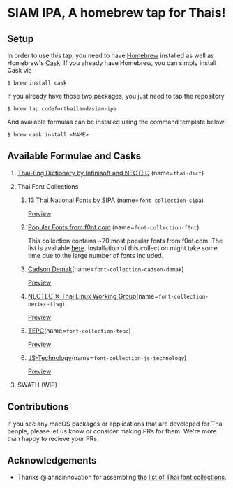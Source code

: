 # SIAM IPA, A homebrew tap for Thais!

## Setup
In order to use this tap, you need to have [Homebrew][1] installed as well as Homebrew's [Cask][2]. If you already have Homebrew, you can simply install Cask via 
```
$ brew install cask
```

If you already have those two packages, you just need to tap the repository
```
$ brew tap codeforthailand/siam-ipa
```

And available formulas can be installed using the command template below:
```
$ brew cask install <NAME>
```

## Available Formulae and Casks
1. [Thai-Eng Dictionary by Infinisoft and NECTEC][thai-dict] (name=`thai-dict`)
2. Thai Font Collections

   1. [13 Thai National Fonts by SIPA][sipa-font] (name=`font-collection-sipa`)

        [Preview](https://github.com/lannainnovation/thai-font-collection/tree/master/downloadable-free-thai-fonts#dip-sipa)

   2. [Popular Fonts from f0nt.com][f0nt] (name=`font-collection-f0nt`)

        This collection contains ~20 most popular fonts from f0nt.com. The list is available [here](https://docs.google.com/spreadsheets/d/1RWFD0wnx_m7IqUQ3KFfTtztXdsG3q0Fhnz7LN7A31rc/edit?usp=sharing). Installation of this collection might take some time due to the large number of fonts included.

   3. [Cadson Demak](https://github.com/cadsondemak)(name=`font-collection-cadson-demak`)

        [Preview](https://github.com/lannainnovation/thai-font-collection/tree/master/downloadable-free-thai-fonts#cadson-demak)

   4. [NECTEC ✕ Thai Linux Working Group](https://www.nectec.or.th/pub/review-software/font/national-fonts.html)(name=`font-collection-nectec-tlwg`)

        [Preview](https://github.com/lannainnovation/thai-font-collection/tree/master/downloadable-free-thai-fonts#nectec-national-fonts)

   5. [TEPC](https://github.com/lannainnovation/thai-font-collection/tree/master/downloadable-free-thai-fonts#thai-electronic-publishing-club-tepc)(name=`font-collection-tepc`)

        [Preview](https://github.com/lannainnovation/thai-font-collection/tree/master/downloadable-free-thai-fonts#thai-electronic-publishing-club-tepc)

   6. [JS-Technology](https://github.com/lannainnovation/thai-font-collection/tree/master/downloadable-free-thai-fonts#js-technology)(name=`font-collection-js-technology`)

        [Preview](https://github.com/lannainnovation/thai-font-collection/tree/master/downloadable-free-thai-fonts#js-technology)


4. SWATH (WIP)

## Contributions
If you see any macOS packages or applications that are developed for Thai people, please let us know or consider making PRs for them. We're more than happy to recieve your PRs.

## Acknowledgements
- Thanks @lannainnovation for assembling [the list of Thai font collections][thai-collection].

[1]: https://brew.sh
[2]: https://github.com/Homebrew/homebrew-cask
[thai-dict]: https://www.macthai.com/2015/11/05/install-dictionary-th-en-on-mac-osx/
[sipa-font]: https://www.nstda.or.th/th/news/12102-thai-font
[f0nt]: https://www.f0nt.com
[thai-collection]: https://github.com/lannainnovation/thai-font-collection
